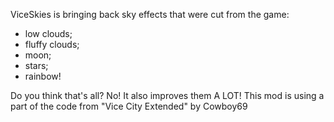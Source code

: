 ViceSkies is bringing back sky effects that were cut from the game:
- low clouds;
- fluffy clouds;
- moon;
- stars;
- rainbow!

Do you think that's all? No! It also improves them A LOT!
This mod is using a part of the code from "Vice City Extended" by Cowboy69